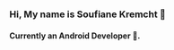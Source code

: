 
<h3>Hi, My name is Soufiane Kremcht 👋</h1>
<h4>Currently an Android Developer 🔭.</h3>


<!--

<p align="center">&nbsp;<img align="center" src="https://github-readme-stats.vercel.app/api?username=soufianekremcht&show_icons=true&locale=en" alt="soufianekremcht" /></p>


**SoufianeKreX/SoufianeKreX** is a ✨ _special_ ✨ repository because its `README.md` (this file) appears on your GitHub profile.

Here are some ideas to get you started:

- 🔭 I’m currently working on ...
- 🌱 I’m currently learning ...
- 👯 I’m looking to collaborate on ...
- 🤔 I’m looking for help with ...
- 💬 Ask me about ...
- 📫 How to reach me: ...
- 😄 Pronouns: ...
- ⚡ Fun fact: ...
-->
<meta name="google-site-verification" content="96iyU1IB7pWfZ-wvE3j7Lr2FOplR7VNWDBczI5kIHy4" />
